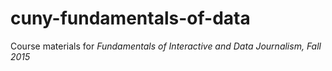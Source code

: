 # cuny-fundamentals-of-data

Course materials for *Fundamentals of Interactive and Data Journalism, Fall 2015*
